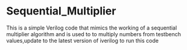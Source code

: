 # Sequential_Multiplier
This is a simple Verilog code that mimics the working of  a sequential multiplier algorithm and is used to to multiply numbers from testbench values,update to the latest version of iverilog to run this code
